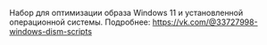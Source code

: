 Набор для оптимизации образа Windows 11 и установленной операционной системы. Подробнее: https://vk.com/@33727998-windows-dism-scripts
